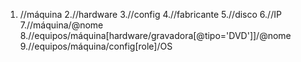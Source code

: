 1. //máquina
2.//hardware
3.//config
4.//fabricante
5.//disco
6.//IP
7.//máquina/@nome
8.//equipos/máquina[hardware/gravadora[@tipo='DVD']]/@nome
9.//equipos/máquina/config[role]/OS
